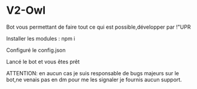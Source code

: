 # V2-Owl
Bot vous permettant de faire tout ce qui est possible,développer par !"UPR

Installer les modules : npm i

Configuré le config.json

Lancé le bot et vous êtes prêt

ATTENTION: en aucun cas je suis responsable de bugs majeurs sur le bot,ne venais pas en dm pour me les signaler je fournis aucun support.
